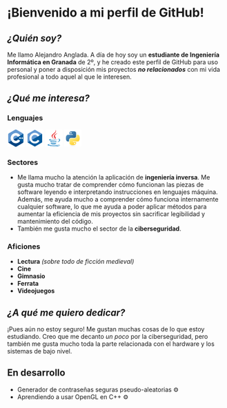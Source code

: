 # ¡Bienvenido a mi perfil de GitHub!
## _¿Quién soy?_
Me llamo Alejandro Anglada. A día de hoy soy un **estudiante de Ingeniería Informática en Granada** de 2º, y he creado este perfil de GitHub para uso personal y poner a disposición mis proyectos ___no relacionados___ con mi vida profesional a todo aquel al que le interesen.

## _¿Qué me interesa?_
### Lenguajes
<img src="https://github.com/devicons/devicon/blob/v2.16.0/icons/cplusplus/cplusplus-original.svg" height="40" alt="cpp_logo"> <img src="https://github.com/devicons/devicon/blob/v2.16.0/icons/c/c-original.svg" height="40" alt="c_logo"> <img src="https://github.com/devicons/devicon/blob/v2.16.0/icons/java/java-original.svg" height="40" alt="java_logo"> <img src="https://github.com/devicons/devicon/blob/v2.16.0/icons/python/python-original.svg" height="40" alt="python_logo">
### Sectores
- Me llama mucho la atención la aplicación de **ingeniería inversa**. Me gusta mucho tratar de comprender cómo funcionan las piezas de software leyendo e interpretando instrucciones en lenguajes máquina. Además, me ayuda mucho a comprender cómo funciona internamente cualquier software, lo que me ayuda a poder aplicar métodos para aumentar la eficiencia de mis proyectos sin sacrificar legibilidad y mantenimiento del código.
- También me gusta mucho el sector de la **ciberseguridad**.
### Aficiones
- **Lectura** _(sobre todo de ficción medieval)_
- **Cine**
- **Gimnasio**
- **Ferrata**
- **Videojuegos**

## _¿A qué me quiero dedicar?_
¡Pues aún no estoy seguro! Me gustan muchas cosas de lo que estoy estudiando. Creo que me decanto _un poco_ por la ciberseguridad, pero también me gusta mucho toda la parte relacionada con el hardware y los sistemas de bajo nivel.

## En desarrollo
- Generador de contraseñas seguras pseudo-aleatorias ⚙️
- Aprendiendo a usar OpenGL en C++ ⚙️
